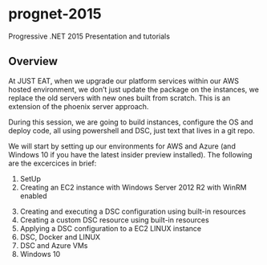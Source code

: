 # prognet-2015
Progressive .NET 2015 Presentation and tutorials

## Overview
At JUST EAT, when we upgrade our platform services within our AWS hosted environment, we don’t just update the package on the instances, we replace the old servers with new ones built from scratch. This is an extension of the phoenix server approach.

During this session, we are going to build instances, configure the OS and deploy code, all using powershell and DSC, just text that lives in a git repo.

We will start by setting up our environments for AWS and Azure (and Windows 10 if you have the latest insider preview installed). The following are the excercices in brief:

1. SetUp
2. Creating an EC2 instance with Windows Server 2012 R2 with WinRM enabled
3) Creating and executing a DSC configuration using built-in resources
4) Creating a custom DSC resource using built-in resources
5) Applying a DSC configuration to a EC2 LINUX instance
6) DSC, Docker and LINUX
7) DSC and Azure VMs
8) Windows 10